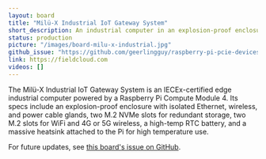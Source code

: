 ```yaml
---
layout: board
title: "Milü-X Industrial IoT Gateway System"
short_description: An industrial computer in an explosion-proof enclosure.
status: production
picture: "/images/board-milu-x-industrial.jpg"
github_issue: "https://github.com/geerlingguy/raspberry-pi-pcie-devices/issues/447"
link: https://fieldcloud.com
videos: []
---
```


The Milü-X Industrial IoT Gateway System is an IECEx-certified edge industrial computer powered by a Raspberry Pi Compute Module 4. Its specs include an explosion-proof enclosure with isolated Ethernet, wireless, and power cable glands, two M.2 NVMe slots for redundant storage, two M.2 slots for WiFi and 4G or 5G wireless, a high-temp RTC battery, and a massive heatsink attached to the Pi for high temperature use.

For future updates, see [this board's issue on GitHub](https://github.com/geerlingguy/raspberry-pi-pcie-devices/issues/447).
